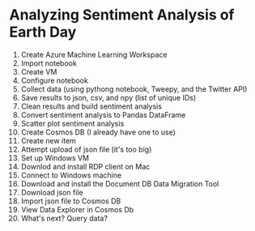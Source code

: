 # Analyzing Sentiment Analysis of Earth Day

1. Create Azure Machine Learning Workspace
2. Import notebook
3. Create VM
4. Configure notebook
5. Collect data (using pythong notebook, Tweepy, and the Twitter API)
6. Save results to json, csv, and npy (list of unique IDs)
7. Clean results and build sentiment analysis
8. Convert sentiment analysis to Pandas DataFrame
9. Scatter plot sentiment analysis
10. Create Cosmos DB (I already have one to use)
11. Create new item
12. Attempt upload of json file (it's too big)
13. Set up Windows VM
14. Downlod and install RDP client on Mac
15. Connect to Windows machine
16. Download and install the Document DB Data Migration Tool
17. Download json file
18. Import json file to Cosmos DB
19. View Data Explorer in Cosmos Db
20. What's next? Query data?